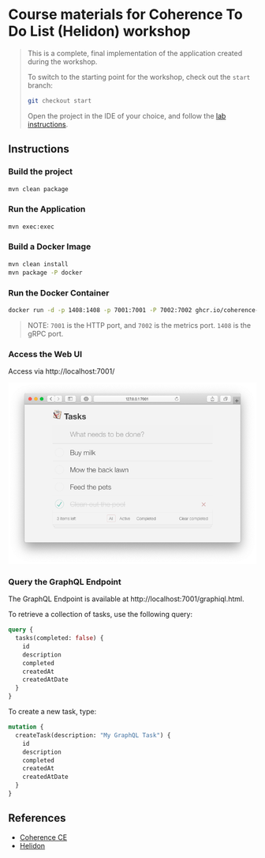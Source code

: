 # Course materials for Coherence To Do List (Helidon) workshop

>This is a complete, final implementation of the application created during the workshop.
 > 
 >To switch to the starting point for the workshop, check out the `start` branch:
 > 
 >```bash
 > git checkout start
 > ```
 >        
>Open the project in the IDE of your choice, and follow the [lab instructions](https://aseovic.medium.com/coherence-to-do-list-helidon-19f68bef245f).  

## Instructions
  
### Build the project

```bash
mvn clean package
```

### Run the Application

```bash  
mvn exec:exec
```
### Build a Docker Image

```bash
mvn clean install
mvn package -P docker 
```

### Run the Docker Container

```bash
docker run -d -p 1408:1408 -p 7001:7001 -P 7002:7002 ghcr.io/coherence-community/todo-list-helidon-server
```

> NOTE: `7001` is the HTTP port, and `7002` is the metrics port. `1408` is the gRPC port.

### Access the Web UI

Access via http://localhost:7001/

![To Do List - React Client](assets/react-client.png)

### Query the GraphQL Endpoint

The GraphQL Endpoint is available at http://localhost:7001/graphiql.html.

To retrieve a collection of tasks, use the following query:

```graphql
query {
  tasks(completed: false) {
    id
    description
    completed
    createdAt
    createdAtDate
  }
}
```
 
To create a new task, type:
```graphql
mutation {
  createTask(description: "My GraphQL Task") {
    id
    description
    completed
    createdAt
    createdAtDate
  } 
}
```

## References

* [Coherence CE](https://coherence.community/)
* [Helidon](https://helidon.io/)



